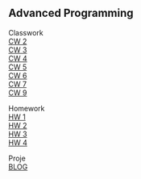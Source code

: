 ## Advanced Programming


Classwork<br>
[CW 2](https://hasankagit.github.io/Odevler/CLASSWORK/Lab_2.html) <br>
[CW 3](https://hasankagit.github.io/Odevler/CLASSWORK/CW%203/inspector.html) <br>
[CW 4](https://hasankagit.github.io/Odevler/CLASSWORK/CW%204/index.html)<br>
[CW 5](https://hasankagit.github.io/Odevler/CLASSWORK/CW%205/CW5.html)<br>
[CW 6](https://hasankagit.github.io/Odevler/CLASSWORK/CW6.html)<br>
[CW 7](https://hasankagit.github.io/Odevler/CLASSWORK/CW%207/CW7.html)<br>
[CW 9](https://hasankagit.github.io/Odevler/CLASSWORK/CW9.html)<br>

Homework<br>
[HW 1](https://hasankagit.github.io/Odevler/HOMEWORK/homework_1.html) <br>
[HW 2](https://hasankagit.github.io/Odevler/HOMEWORK/HW%202/Database.html)<br>
[HW 3](https://hasankagit.github.io/Odevler/HOMEWORK/HW3/HW3.html)<br>
[HW 4](https://hasankagit.github.io/Odevler/index.html)<br>

Proje<br>
[BLOG](https://hasankagit.github.io/Odevler/Proje/hasankagit.html)<br>
